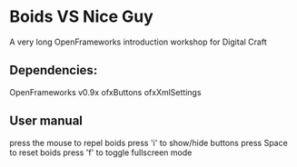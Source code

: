 # Boids VS Nice Guy

A very long OpenFrameworks introduction workshop for Digital Craft

## Dependencies:
OpenFrameworks v0.9x
ofxButtons
ofxXmlSettings

## User manual

press the mouse to repel boids
press 'i' to show/hide buttons
press Space to reset boids
press 'f' to toggle fullscreen mode
